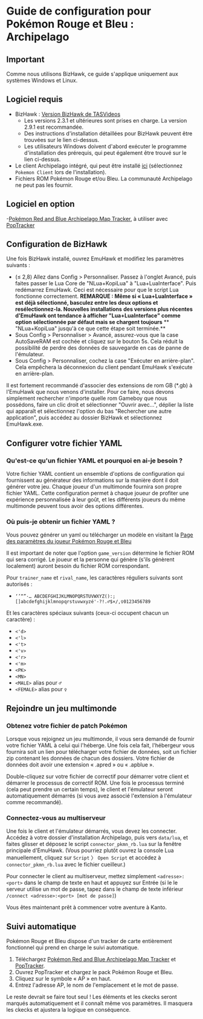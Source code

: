 # Guide de configuration pour Pokémon Rouge et Bleu : Archipelago

## Important

Comme nous utilisons BizHawk, ce guide s'applique uniquement aux systèmes Windows et Linux.

## Logiciel requis

- BizHawk : [Version BizHawk de TASVideos](https://tasvideos.org/BizHawk/ReleaseHistory)
   - Les versions 2.3.1 et ultérieures sont prises en charge. La version 2.9.1 est recommandée.
   - Des instructions d'installation détaillées pour BizHawk peuvent être trouvées sur le lien ci-dessus.
   - Les utilisateurs Windows doivent d'abord exécuter le programme d'installation des prérequis, qui peut également être trouvé sur le lien ci-dessus.
- Le client Archipelago intégré, qui peut être installé [ici](https://github.com/ArchipelagoMW/Archipelago/releases)
   (sélectionnez `Pokemon Client` lors de l'installation).
- Fichiers ROM Pokémon Rouge et/ou Bleu. La communauté Archipelago ne peut pas les fournir.

## Logiciel en option

-[Pokémon Red and Blue Archipelago Map Tracker](https://github.com/j-imbo/pkmnrb_jim/releases/latest), à utiliser avec [PopTracker](https://github.com/black-sliver/PopTracker/releases)


## Configuration de BizHawk

Une fois BizHawk installé, ouvrez EmuHawk et modifiez les paramètres suivants :

- (≤ 2,8) Allez dans Config > Personnaliser. Passez à l'onglet Avancé, puis faites passer le Lua Core de "NLua+KopiLua" à "Lua+LuaInterface". 
Puis redémarrez EmuHawk. Ceci est nécessaire pour que le script Lua fonctionne correctement.
   **REMARQUE : Même si « Lua+LuaInterface » est déjà sélectionné, basculez entre les deux options et resélectionnez-la. Nouvelles installations**
   **des versions plus récentes d'EmuHawk ont tendance à afficher "Lua+LuaInterface" comme option sélectionnée par défaut mais se chargent toujours**
   ** "NLua+KopiLua" jusqu'à ce que cette étape soit terminée.**
- Sous Config > Personnaliser > Avancé, assurez-vous que la case AutoSaveRAM est cochée et cliquez sur le bouton 5s.
   Cela réduit la possibilité de perdre des données de sauvegarde en cas de panne de l'émulateur.
- Sous Config > Personnaliser, cochez la case "Exécuter en arrière-plan". Cela empêchera la déconnexion du client pendant EmuHawk s'exécute en arrière-plan.

Il est fortement recommandé d'associer des extensions de rom GB (\*.gb) à l'EmuHawk que nous venons d'installer.
Pour ce faire, nous devons simplement rechercher n'importe quelle rom Gameboy que nous possédons, faire un clic droit et sélectionner "Ouvrir avec...", déplier
la liste qui apparaît et sélectionnez l'option du bas "Rechercher une autre application", puis accédez au dossier BizHawk et sélectionnez EmuHawk.exe.

## Configurer votre fichier YAML

### Qu'est-ce qu'un fichier YAML et pourquoi en ai-je besoin ?

Votre fichier YAML contient un ensemble d'options de configuration qui fournissent au générateur des informations sur la manière dont il doit
générer votre jeu. Chaque joueur d'un multimonde fournira son propre fichier YAML. Cette configuration permet à chaque joueur de profiter
une expérience personnalisée à leur goût, et les différents joueurs du même multimonde peuvent tous avoir des options différentes.

### Où puis-je obtenir un fichier YAML ?

Vous pouvez générer un yaml ou télécharger un modèle en visitant la [Page des paramètres du joueur Pokémon Rouge et Bleu](/games/Pokemon%20Red%20and%20Blue/player-settings)

Il est important de noter que l'option `game_version` détermine le fichier ROM qui sera corrigé.
Le joueur et la personne qui génère (s'ils génèrent localement) auront besoin du fichier ROM correspondant.

Pour `trainer_name` et `rival_name`, les caractères réguliers suivants sont autorisés :

* `‘’“”·… ABCDEFGHIJKLMNOPQRSTUVWXYZ():;[]abcdefghijklmnopqrstuvwxyzé'-?!.♂$×/,♀0123456789`

Et les caractères spéciaux suivants (ceux-ci occupent chacun un caractère) :
* `<'d>`
* `<'l>`
* `<'t>`
* `<'v>`
* `<'r>`
* `<'m>`
* `<PK>`
* `<MN>`
* `<MALE>` alias pour `♂`
* `<FEMALE>` alias pour `♀`

## Rejoindre un jeu multimonde

### Obtenez votre fichier de patch Pokémon

Lorsque vous rejoignez un jeu multimonde, il vous sera demandé de fournir votre fichier YAML à celui qui l'héberge. Une fois cela fait,
l'hébergeur vous fournira soit un lien pour télécharger votre fichier de données, soit un fichier zip contenant les données de chacun
des dossiers. Votre fichier de données doit avoir une extension « .apred » ou « .apblue ».

Double-cliquez sur votre fichier de correctif pour démarrer votre client et démarrer le processus de correctif ROM. Une fois le processus terminé
(cela peut prendre un certain temps), le client et l'émulateur seront automatiquement démarrés (si vous avez associé l'extension à l'émulateur comme recommandé).

### Connectez-vous au multiserveur

Une fois le client et l'émulateur démarrés, vous devez les connecter. Accédez à votre dossier d'installation Archipelago,
puis vers `data/lua`, et faites glisser et déposez le script `connector_pkmn_rb.lua` sur la fenêtre principale d'EmuHawk. (Vous pourriez plutôt
ouvrez la console Lua manuellement, cliquez sur `Script` 〉 `Open Script` et accédez à `connector_pkmn_rb.lua` avec le fichier
cueilleur.)

Pour connecter le client au multiserveur, mettez simplement `<adresse>:<port>` dans le champ de texte en haut et appuyez sur Entrée (si le
le serveur utilise un mot de passe, tapez dans le champ de texte inférieur `/connect <adresse>:<port> [mot de passe]`)

Vous êtes maintenant prêt à commencer votre aventure à Kanto.

## Suivi automatique

Pokémon Rouge et Bleu dispose d'un tracker de carte entièrement fonctionnel qui prend en charge le suivi automatique.

1. Téléchargez [Pokémon Red and Blue Archipelago Map Tracker](https://github.com/j-imbo/pkmnrb_jim/releases/latest) et [PopTracker](https://github.com/black-sliver/PopTracker/releases).
2. Ouvrez PopTracker et chargez le pack Pokémon Rouge et Bleu.
3. Cliquez sur le symbole « AP » en haut.
4. Entrez l'adresse AP, le nom de l'emplacement et le mot de passe.

Le reste devrait se faire tout seul ! Les éléments et les ckecks seront marqués automatiquement et il connaît même vos paramètres. Il masquera les ckecks et ajustera la logique en conséquence.